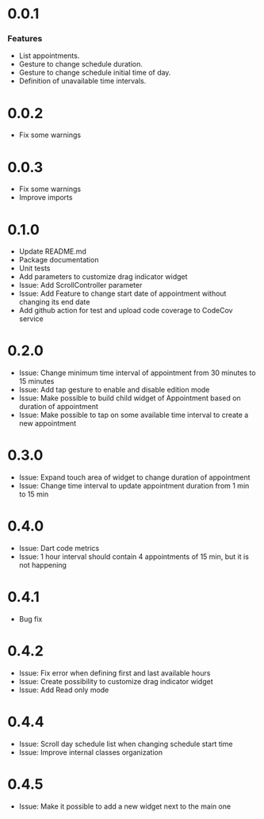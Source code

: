 # 0.0.1
### Features
* List appointments.
* Gesture to change schedule duration.
* Gesture to change schedule initial time of day.
* Definition of unavailable time intervals.

# 0.0.2
* Fix some warnings

# 0.0.3
* Fix some warnings
* Improve imports

# 0.1.0
* Update README.md
* Package documentation
* Unit tests
* Add parameters to customize drag indicator widget
* Issue: Add ScrollController parameter
* Issue: Add Feature to change start date of appointment without changing its end date
* Add github action for test and upload code coverage to CodeCov service

# 0.2.0
* Issue: Change minimum time interval of appointment from 30 minutes to 15 minutes
* Issue: Add tap gesture to enable and disable edition mode
* Issue: Make possible to build child widget of Appointment based on duration of appointment
* Issue: Make possible to tap on some available time interval to create a new appointment

# 0.3.0
* Issue: Expand touch area of widget to change duration of appointment
* Issue: Change time interval to update appointment duration from 1 min to 15 min

# 0.4.0
* Issue: Dart code metrics
* Issue: 1 hour interval should contain 4 appointments of 15 min, but it is not happening

# 0.4.1
* Bug fix

# 0.4.2
* Issue: Fix error when defining first and last available hours
* Issue: Create possibility to customize drag indicator widget
* Issue: Add Read only mode

# 0.4.4
* Issue: Scroll day schedule list when changing schedule start time
* Issue: Improve internal classes organization

# 0.4.5
* Issue: Make it possible to add a new widget next to the main one